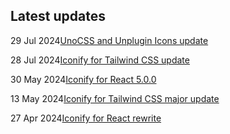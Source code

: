<!-- DO NOT EDIT THIS COMPONENT IT IS AUTOGENERATED -->
## Latest updates

<div class="latest-news">
<p><span>29 Jul 2024</span><a href="/news/2024.html#loader-scale">UnoCSS and Unplugin Icons update</a></p>
<p><span>28 Jul 2024</span><a href="/news/2024.html#tailwind-square">Iconify for Tailwind CSS update</a></p>
<p><span>30 May 2024</span><a href="/news/2024.html#react-500">Iconify for React 5.0.0</a></p>
<p><span>13 May 2024</span><a href="/news/2024.html#tailwind">Iconify for Tailwind CSS major update</a></p>
<p><span>27 Apr 2024</span><a href="/news/2024.html#react-500b1">Iconify for React rewrite</a></p>
</div>
